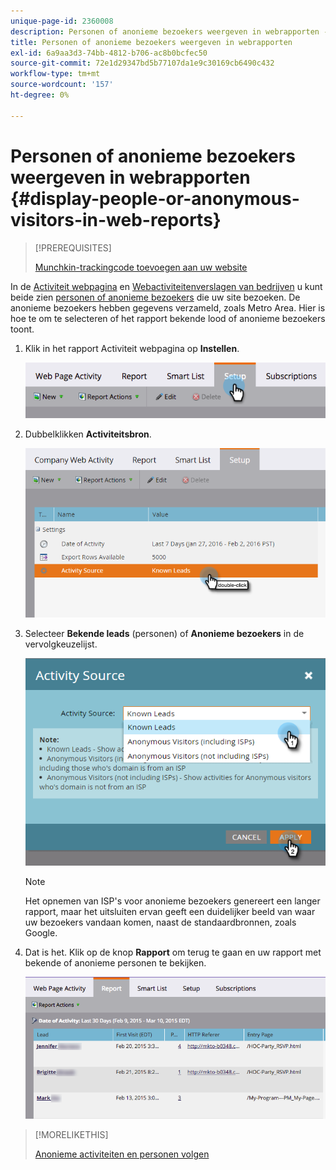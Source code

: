 ```yaml
---
unique-page-id: 2360008
description: Personen of anonieme bezoekers weergeven in webrapporten - Marketo Docs - Productdocumentatie
title: Personen of anonieme bezoekers weergeven in webrapporten
exl-id: 6a9aa3d3-74bb-4812-b706-ac8b0bcfec50
source-git-commit: 72e1d29347bd5b77107da1e9c30169cb6490c432
workflow-type: tm+mt
source-wordcount: '157'
ht-degree: 0%

---
```


# Personen of anonieme bezoekers weergeven in webrapporten {#display-people-or-anonymous-visitors-in-web-reports}

>[!PREREQUISITES]
>
>[Munchkin-trackingcode toevoegen aan uw website](/help/marketo/product-docs/administration/additional-integrations/add-munchkin-tracking-code-to-your-website.md)

In de [Activiteit webpagina](/help/marketo/product-docs/reporting/basic-reporting/report-types/web-page-activity-report.md) en  [Webactiviteitenverslagen van bedrijven](/help/marketo/product-docs/reporting/basic-reporting/report-types/company-web-activity-report.md) u kunt beide zien [personen of anonieme bezoekers](/help/marketo/product-docs/core-marketo-concepts/smart-lists-and-static-lists/managing-people-in-smart-lists/understanding-anonymous-activity-and-people.md) die uw site bezoeken. De anonieme bezoekers hebben gegevens verzameld, zoals Metro Area.  Hier is hoe te om te selecteren of het rapport bekende lood of anonieme bezoekers toont.

1. Klik in het rapport Activiteit webpagina op **Instellen**.

   ![](assets/image2015-3-10-11-3a43-3a13.png)

1. Dubbelklikken **Activiteitsbron**.

   ![](assets/image2016-2-2-14-3a5-3a59.png)

1. Selecteer **Bekende leads** (personen) of **Anonieme bezoekers** in de vervolgkeuzelijst.

   ![](assets/image2016-2-2-14-3a7-3a8.png)

   >[!NOTE]
   >
   >Het opnemen van ISP&#39;s voor anonieme bezoekers genereert een langer rapport, maar het uitsluiten ervan geeft een duidelijker beeld van waar uw bezoekers vandaan komen, naast de standaardbronnen, zoals Google.

1. Dat is het. Klik op de knop **Rapport** om terug te gaan en uw rapport met bekende of anonieme personen te bekijken.

   ![](assets/image2015-3-10-11-3a48-3a36.png)

>[!MORELIKETHIS]
>
>[Anonieme activiteiten en personen volgen](/help/marketo/product-docs/reporting/basic-reporting/report-activity/tracking-anonymous-activity-and-people.md)
